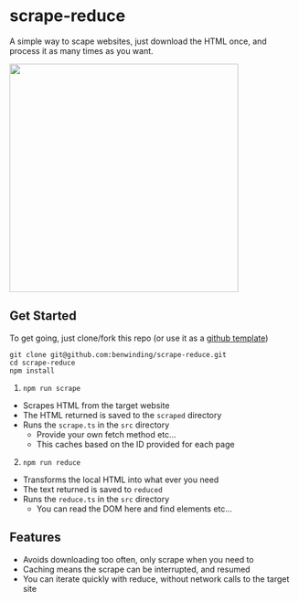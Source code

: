 # scrape-reduce

A simple way to scape websites, just download the HTML once, and process it as many times as you want.

<img width="400" src="https://i.imgur.com/6z19dNK.png"/>

## Get Started

To get going, just clone/fork this repo (or use it as a [github template](https://docs.github.com/en/repositories/creating-and-managing-repositories/creating-a-repository-from-a-template#creating-a-repository-from-a-template))

```
git clone git@github.com:benwinding/scrape-reduce.git
cd scrape-reduce
npm install
```

1. `npm run scrape` 
  - Scrapes HTML from the target website
  - The HTML returned is saved to the `scraped` directory
  - Runs the `scrape.ts` in the `src` directory
    - Provide your own fetch method etc...
    - This caches based on the ID provided for each page
2. `npm run reduce`
  - Transforms the local HTML into what ever you need
  - The text returned is saved to `reduced`
  - Runs the `reduce.ts` in the `src` directory
    - You can read the DOM here and find elements etc...

## Features

- Avoids downloading too often, only scrape when you need to
- Caching means the scrape can be interrupted, and resumed
- You can iterate quickly with reduce, without network calls to the target site
